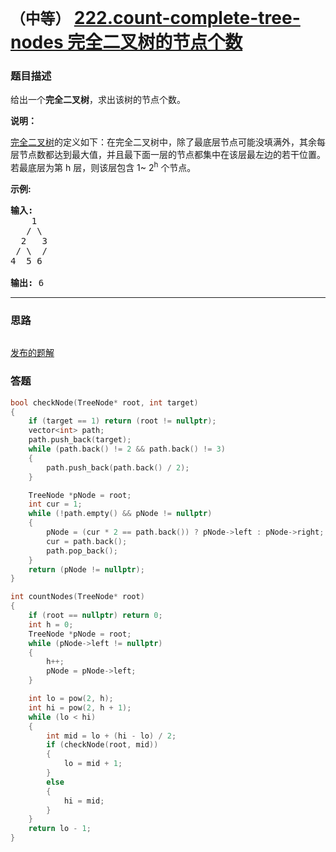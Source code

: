 # `（中等）` [222.count-complete-tree-nodes 完全二叉树的节点个数](https://leetcode-cn.com/problems/count-complete-tree-nodes/)

### 题目描述
<p>给出一个<strong>完全二叉树</strong>，求出该树的节点个数。</p>

<p><strong>说明：</strong></p>

<p><a href="https://baike.baidu.com/item/%E5%AE%8C%E5%85%A8%E4%BA%8C%E5%8F%89%E6%A0%91/7773232?fr=aladdin">完全二叉树</a>的定义如下：在完全二叉树中，除了最底层节点可能没填满外，其余每层节点数都达到最大值，并且最下面一层的节点都集中在该层最左边的若干位置。若最底层为第 h 层，则该层包含 1~&nbsp;2<sup>h</sup>&nbsp;个节点。</p>

<p><strong>示例:</strong></p>

<pre><strong>输入:</strong> 
    1
   / \
  2   3
 / \  /
4  5 6

<strong>输出:</strong> 6</pre>


---
### 思路
```
```

[发布的题解](https://leetcode-cn.com/problems/count-complete-tree-nodes/solution/222-by-ikaruga/)

### 答题
``` C++
bool checkNode(TreeNode* root, int target)
{
	if (target == 1) return (root != nullptr);
	vector<int> path;
	path.push_back(target);
	while (path.back() != 2 && path.back() != 3)
	{
		path.push_back(path.back() / 2);
	}

	TreeNode *pNode = root;
	int cur = 1;
	while (!path.empty() && pNode != nullptr)
	{
		pNode = (cur * 2 == path.back()) ? pNode->left : pNode->right;
		cur = path.back();
		path.pop_back();
	}
	return (pNode != nullptr);
}

int countNodes(TreeNode* root)
{
	if (root == nullptr) return 0;
	int h = 0;
	TreeNode *pNode = root;
	while (pNode->left != nullptr)
	{
		h++;
		pNode = pNode->left;
	}

	int lo = pow(2, h);
	int hi = pow(2, h + 1);
	while (lo < hi)
	{
		int mid = lo + (hi - lo) / 2;
		if (checkNode(root, mid))
		{
			lo = mid + 1;
		}
		else
		{
			hi = mid;
		}
	}
	return lo - 1;
}
```





